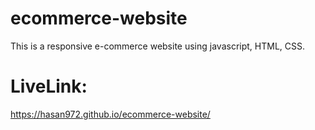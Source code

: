 # ecommerce-website
 This is a responsive e-commerce website using javascript, HTML, CSS.
# LiveLink:
 https://hasan972.github.io/ecommerce-website/
 
